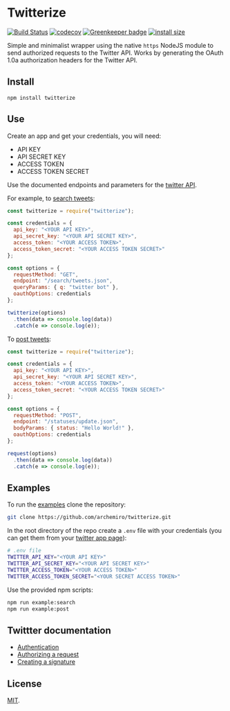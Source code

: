 # Twitterize

[![Build Status](https://travis-ci.com/archemiro/twitterize.svg?branch=master)](https://travis-ci.com/archemiro/twitterize)
[![codecov](https://codecov.io/gh/archemiro/twitterize/branch/master/graph/badge.svg)](https://codecov.io/gh/archemiro/twitterize)
[![Greenkeeper badge](https://badges.greenkeeper.io/archemiro/twitterize.svg)](https://greenkeeper.io/)
[![install size](https://packagephobia.now.sh/badge?p=twitterize)](https://packagephobia.now.sh/result?p=twitterize)

Simple and minimalist wrapper using the native `https` NodeJS module to send authorized requests to the Twitter API. Works by generating the OAuth 1.0a authorization headers for the Twitter API.

## Install

```shell
npm install twitterize
```

## Use

Create an app and get your credentials, you will need:

- API KEY
- API SECRET KEY
- ACCESS TOKEN
- ACCESS TOKEN SECRET

Use the documented endpoints and parameters for the [twitter API](https://developer.twitter.com/en/docs/basics/getting-started).

For example, to [search tweets](https://developer.twitter.com/en/docs/tweets/search/api-reference/get-search-tweets.html):

```js
const twitterize = require("twitterize");

const credentials = {
  api_key: "<YOUR API KEY>",
  api_secret_key: "<YOUR API SECRET KEY>",
  access_token: "<YOUR ACCESS TOKEN>",
  access_token_secret: "<YOUR ACCESS TOKEN SECRET>"
};

const options = {
  requestMethod: "GET",
  endpoint: "/search/tweets.json",
  queryParams: { q: "twitter bot" },
  oauthOptions: credentials
};

twitterize(options)
  .then(data => console.log(data))
  .catch(e => console.log(e));
```

To [post tweets](https://developer.twitter.com/en/docs/tweets/post-and-engage/api-reference/post-statuses-update.html):

```js
const twitterize = require("twitterize");

const credentials = {
  api_key: "<YOUR API KEY>",
  api_secret_key: "<YOUR API SECRET KEY>",
  access_token: "<YOUR ACCESS TOKEN>",
  access_token_secret: "<YOUR ACCESS TOKEN SECRET>"
};

const options = {
  requestMethod: "POST",
  endpoint: "/statuses/update.json",
  bodyParams: { status: "Hello World!" },
  oauthOptions: credentials
};

request(options)
  .then(data => console.log(data))
  .catch(e => console.log(e));
```

## Examples

To run the [examples](./examples) clone the repository:

```sh
git clone https://github.com/archemiro/twitterize.git
```

In the root directory of the repo create a `.env` file with your credentials (you can get them from your [twitter app page](https://developer.twitter.com/en/apps)):

```sh
# .env file
TWITTER_API_KEY="<YOUR API KEY>"
TWITTER_API_SECRET_KEY="<YOUR API SECRET KEY>"
TWITTER_ACCESS_TOKEN="<YOUR ACCESS TOKEN>"
TWITTER_ACCESS_TOKEN_SECRET="<YOUR SECRET ACCESS TOKEN>"
```

Use the provided npm scripts:

```sh
npm run example:search
npm run example:post
```

## Twittter documentation

- [Authentication](https://developer.twitter.com/en/docs/basics/authentication/overview/oauth)
- [Authorizing a request](https://developer.twitter.com/en/docs/basics/authentication/guides/authorizing-a-request.html)
- [Creating a signature](https://developer.twitter.com/en/docs/basics/authentication/guides/authorizing-a-request.html)

## License

[MIT](LICENSE).
